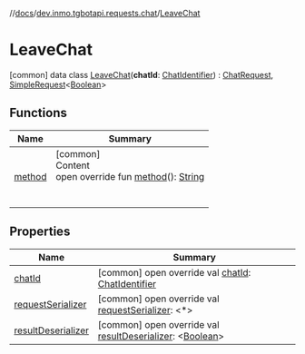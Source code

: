 //[docs](../../../index.md)/[dev.inmo.tgbotapi.requests.chat](../index.md)/[LeaveChat](index.md)



# LeaveChat  
 [common] data class [LeaveChat](index.md)(**chatId**: [ChatIdentifier](../../dev.inmo.tgbotapi.types/-chat-identifier/index.md)) : [ChatRequest](../../dev.inmo.tgbotapi.CommonAbstracts.types/-chat-request/index.md), [SimpleRequest](../../dev.inmo.tgbotapi.requests.abstracts/-simple-request/index.md)<[Boolean](https://kotlinlang.org/api/latest/jvm/stdlib/kotlin/-boolean/index.html)>    


## Functions  
  
|  Name |  Summary | 
|---|---|
| <a name="dev.inmo.tgbotapi.requests.chat/LeaveChat/method/#/PointingToDeclaration/"></a>[method](method.md)| <a name="dev.inmo.tgbotapi.requests.chat/LeaveChat/method/#/PointingToDeclaration/"></a>[common]  <br>Content  <br>open override fun [method](method.md)(): [String](https://kotlinlang.org/api/latest/jvm/stdlib/kotlin/-string/index.html)  <br><br><br>|


## Properties  
  
|  Name |  Summary | 
|---|---|
| <a name="dev.inmo.tgbotapi.requests.chat/LeaveChat/chatId/#/PointingToDeclaration/"></a>[chatId](chat-id.md)| <a name="dev.inmo.tgbotapi.requests.chat/LeaveChat/chatId/#/PointingToDeclaration/"></a> [common] open override val [chatId](chat-id.md): [ChatIdentifier](../../dev.inmo.tgbotapi.types/-chat-identifier/index.md)   <br>|
| <a name="dev.inmo.tgbotapi.requests.chat/LeaveChat/requestSerializer/#/PointingToDeclaration/"></a>[requestSerializer](request-serializer.md)| <a name="dev.inmo.tgbotapi.requests.chat/LeaveChat/requestSerializer/#/PointingToDeclaration/"></a> [common] open override val [requestSerializer](request-serializer.md): <*>   <br>|
| <a name="dev.inmo.tgbotapi.requests.chat/LeaveChat/resultDeserializer/#/PointingToDeclaration/"></a>[resultDeserializer](result-deserializer.md)| <a name="dev.inmo.tgbotapi.requests.chat/LeaveChat/resultDeserializer/#/PointingToDeclaration/"></a> [common] open override val [resultDeserializer](result-deserializer.md): <[Boolean](https://kotlinlang.org/api/latest/jvm/stdlib/kotlin/-boolean/index.html)>   <br>|

